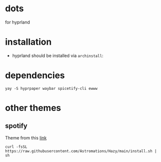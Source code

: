 # dots

for hyprland

# installation

- hyprland should be installed via `archinstall`:

# dependencies

```
yay -S hyprpaper waybar spicetify-cli ewww
```

# other themes

## spotify
Theme from this [link](https://github.com/Astromations/Hazy) 
```
curl -fsSL https://raw.githubusercontent.com/Astromations/Hazy/main/install.sh | sh
```

